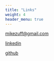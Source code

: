 ```yaml
---
title: "Links"
weight: 4
header_menu: true
---
```


[mikezuff@gmail.com](mailto:mikezuff@gmail.com)

[linkedin](https://linkedin.com/in/michael-zuffoletti-903b1a3)

[github](https://github.com/mikezuff)
